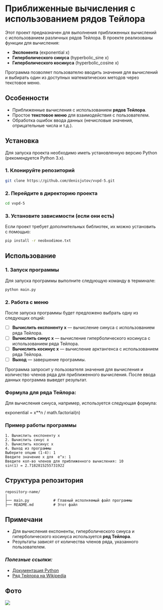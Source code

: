 
# Приближенные вычисления с использованием рядов Тейлора

Этот проект предназначен для выполнения приближенных вычислений с использованием различных рядов Тейлора. В проекте реализованы функции для вычисления:

- **Экспонента** (exponential x)
- **Гиперболического синуса** (hyperbolic_sine x)
- **Гиперболического косинуса** (hyperbolic_cosine x)

Программа позволяет пользователю вводить значения для вычислений и выбирать один из доступных математических методов через текстовое меню.

## Особенности

- Приближенные вычисления с использованием **рядов Тейлора**.
- Простое **текстовое меню** для взаимодействия с пользователем.
- Обработка ошибок ввода данных (нечисловые значения, отрицательные числа и т.д.).

## Установка

Для запуска проекта необходимо иметь установленную версию Python (рекомендуется Python 3.x).

### 1. Клонируйте репозиторий

```bash
git clone https://github.com/denisjutov/vvpd-5.git
```

### 2. Перейдите в директорию проекта

```bash
cd vvpd-5
```

### 3. Установите зависимости (если они есть)

Если проект требует дополнительных библиотек, их можно установить с помощью:

```bash
pip install -r neobxodimoe.txt
```

## Использование

### 1. Запуск программы

Для запуска программы выполните следующую команду в терминале:

```bash
python main.py
```

### 2. Работа с меню

После запуска программы будет предложено выбрать одну из следующих опций:

- [ ] **Вычислить експоненту x** — вычисление синуса с использованием ряда Тейлора.
- [ ] **Вычислить синус x** — вычисление гиперболического косинуса с использованием ряда Тейлора.
- [ ] **Вычислить косинус x** — вычисление арктангенса с использованием ряда Тейлора.
- [ ] **Выход** — завершение программы.

Программа запросит у пользователя значения для вычисления и количество членов ряда для приближенного вычисления. После ввода данных программа выведет результат.

### Формула для ряда Тейлора:

Для вычисления синуса, например, используется следующая формула:

exponential = x**n / math.factorial(n)

### Пример работы программы

```text
1. Вычислить експоненту x
2. Вычислить синус x
3. Вычислить косинус x
4. Выход из программы
Выберите опцию (1-4): 1
Введите значение x для  e^x: 1
Введите кол-во членов для приближенного вычисления: 10
sin(1) = 2.7182815255731922
```

## Структура репозитория

```
repository-name/
│
├── main.py           # Главный исполняемый файл программы
├── README.md         # Этот файл
```

## Примечани

- Для вычисления експоненты, гиперболического синуса и гиперболического косинуса используется **ряд Тейлора**.
- Результаты зависят от количества членов ряда, указанного пользователем.

### *Полезные ссылки:*

- [Документация Python](https://docs.python.org/3/)
- [Ряд Тейлора на Wikipedia](https://ru.wikipedia.org/wiki/Ряд_Тейлора)

## Фото

![](https://comicvine.gamespot.com/a/uploads/original/7/71975/1753403-cereal_guy_wallpaper_by_8_bitninja.png)
